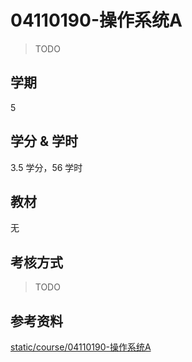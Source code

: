 # 04110190-操作系统A

> TODO

## 学期

5

## 学分 & 学时

3.5 学分，56 学时

## 教材

无

## 考核方式

> TODO

## 参考资料

[static/course/04110190-操作系统A](https://github.com/rurumuri/ysuse-2022/tree/master/static/course/04110190-%E6%93%8D%E4%BD%9C%E7%B3%BB%E7%BB%9FA)